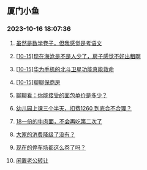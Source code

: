 ## 厦门小鱼 
### 2023-10-16 18:07:36

1. [虽然是数学卷子，但我感觉是考语文](http://bbs.xmfish.com/read-htm-tid-18089313.html)

2. [[10-15]现在海沧是不是人少了，房子感觉不好出租啊](http://bbs.xmfish.com/read-htm-tid-18089395.html)

3. [[10-15]华为手机的北斗卫星功能真能救命](http://bbs.xmfish.com/read-htm-tid-18089367.html)

4. [[10-15]聊聊保商房](http://bbs.xmfish.com/read-htm-tid-18089418.html)

5. [聊聊看：你能接受的面包单价是多少？](http://bbs.xmfish.com/read-htm-tid-18089355.html)

6. [幼儿园上课三个半天，扣费1260 到底合不合理？](http://bbs.xmfish.com/read-htm-tid-18089457.html)

7. [18一份的牛肉面，不会再吃第二次了](http://bbs.xmfish.com/read-htm-tid-18089683.html)

8. [大家的消费降级了没有？](http://bbs.xmfish.com/read-htm-tid-18089646.html)

9. [现在的停车场都这么卷了吗？](http://bbs.xmfish.com/read-htm-tid-18089521.html)

10. [闲置老公转让](http://bbs.xmfish.com/read-htm-tid-18089392.html)

